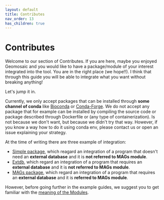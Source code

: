 ```yaml
---
layout: default
title: Contributes
nav_order: 13
has_children: true
---
```


# Contributes

Welcome to our section of Contributes. If you are here, maybe you enjoyed Geomosaic and you would like to have a package/module of your interest integrated into the tool. You are in the right place (we hope!!). I think that through this guide you will be able to integrate what you want without breaking anything!

Let's jump it in.

Currently, we only accept packages that can be installed through **some channel of conda** like [Bioconda](https://bioconda.github.io/) or [Conda-Forge](https://conda-forge.org/packages/). We do not accept any package that for example can be installed by compiling the source code or package described through Dockerfile or (any type of containerization).
Is not because we don't want, but because we didn't try that way. However, if you know a way how to do it using conda env, please contact us or open an issue explaining your strategy.

At the time of writing there are three example of integration:
- [Simple package](simplepackage), which reagard an integration of a program that doesn't need an **external database** and it is **not referred to MAGs module**.
- [Extdb](extdb), which regard an integration of a program that requires an **external database** and it is **not referred to MAGs module**.
- [MAGs package](magspackage), which regard an integration of a program that requires an **external database** and it is **referred to MAGs module**.

However, before going further in the example guides, we suggest you to get familiar with the [meaning of the Modules](modules#description).


